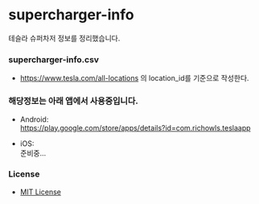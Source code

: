 # supercharger-info
테슬라 슈퍼차저 정보를 정리했습니다.

### supercharger-info.csv
* https://www.tesla.com/all-locations 의 location_id를 기준으로 작성한다.


### 해당정보는 아래 앱에서 사용중입니다.  
* Android:  
https://play.google.com/store/apps/details?id=com.richowls.teslaapp  

* iOS:  
준비중...

### License
* [MIT License](LICENSE)